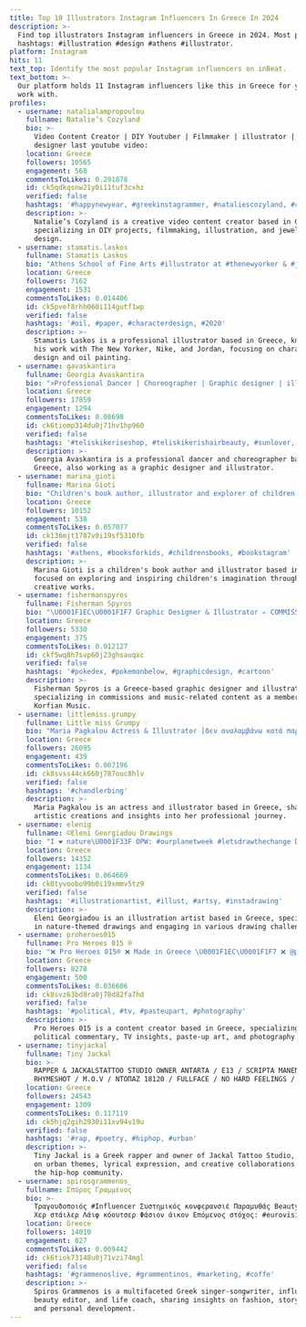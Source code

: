 ```yaml
---
title: Top 10 Illustrators Instagram Influencers In Greece In 2024
description: >-
  Find top illustrators Instagram influencers in Greece in 2024. Most popular
  hashtags: #illustration #design #athens #illustrator.
platform: Instagram
hits: 11
text_top: Identify the most popular Instagram influencers on inBeat.
text_bottom: >-
  Our platform holds 11 Instagram influencers like this in Greece for you to
  work with.
profiles:
  - username: natalialampropoulou
    fullname: Natalie’s Cozyland
    bio: >-
      Video Content Creator | DIY Youtuber | Filmmaker | illustrator | jewerly
      designer last youtube video:
    location: Greece
    followers: 10565
    engagement: 568
    commentsToLikes: 0.291878
    id: ck5qdkqsnw21y0i11tuf3cxhz
    verified: false
    hashtags: '#happynewyear, #greekinstagrammer, #nataliescozyland, #crafter'
    description: >-
      Natalie’s Cozyland is a creative video content creator based in Greece,
      specializing in DIY projects, filmmaking, illustration, and jewelry
      design.
  - username: stamatis.laskos
    fullname: Stamatis Laskos
    bio: "Athens School of Fine Arts #illustrator at #thenewyorker & #jordan #nike #usa \U0001F4E8stamatislaskos@gmail.com"
    location: Greece
    followers: 7162
    engagement: 1531
    commentsToLikes: 0.014406
    id: ck5pvef8rhh060i114gutf1wp
    verified: false
    hashtags: '#oil, #paper, #characterdesign, #2020'
    description: >-
      Stamatis Laskos is a professional illustrator based in Greece, known for
      his work with The New Yorker, Nike, and Jordan, focusing on character
      design and oil painting.
  - username: gavaskantira
    fullname: Georgia Avaskantira
    bio: ">Professional Dancer | Choreographer | Graphic designer | illustrator @parisianou.gr | > mother of a prince \U0001F476\U0001F3FC •I wish my eyes could take photos•"
    location: Greece
    followers: 17859
    engagement: 1294
    commentsToLikes: 0.08698
    id: ck6tiomp314du0j71hv1hp960
    verified: false
    hashtags: '#teliskikeriseshop, #teliskikerishairbeauty, #sunlover, #6monthsold'
    description: >-
      Georgia Avaskantira is a professional dancer and choreographer based in
      Greece, also working as a graphic designer and illustrator.
  - username: marina_gioti
    fullname: Marina Gioti
    bio: "Children's book author, illustrator and explorer of children's imagination\U0001F4DA #marinagioti #childrensbooks #illustrator #author #paidikavivlia #kidslit"
    location: Greece
    followers: 10152
    engagement: 538
    commentsToLikes: 0.057077
    id: ck136mjt1787v0i19sf5310fb
    verified: false
    hashtags: '#athens, #booksforkids, #childrensbooks, #bookstagram'
    description: >-
      Marina Gioti is a children's book author and illustrator based in Greece,
      focused on exploring and inspiring children's imagination through her
      creative works.
  - username: fishermanspyros
    fullname: Fisherman Spyros
    bio: "\U0001F1EC\U0001F1F7 Graphic Designer & Illustrator ✍️ COMMISSIONS ARE OPEN \U0001F3A4 Making \U0001F3BC as @korfianmusic"
    location: Greece
    followers: 5330
    engagement: 375
    commentsToLikes: 0.012127
    id: ckf5wq8h7svp60j23ghsauqxc
    verified: false
    hashtags: '#pokedex, #pokemonbelow, #graphicdesign, #cartoon'
    description: >-
      Fisherman Spyros is a Greece-based graphic designer and illustrator,
      specializing in commissions and music-related content as a member of
      Korfian Music.
  - username: littlemiss.grumpy
    fullname: Little miss Grumpy ♡
    bio: "Maria Pagkalou Actress & Illustrator [δεν αναλαμβάνω κατά παραγγελία σχέδια από φωτογραφίες σας] Shop Online \U0001F349 [click the link]"
    location: Greece
    followers: 26095
    engagement: 439
    commentsToLikes: 0.007196
    id: ck8svss44ck660j787ouc8hlv
    verified: false
    hashtags: '#chandlerbing'
    description: >-
      Maria Pagkalou is an actress and illustrator based in Greece, sharing her
      artistic creations and insights into her professional journey.
  - username: elenig
    fullname: ©Eleni Georgiadou Drawings
    bio: "I ❤ nature\U0001F33F OPW: #ourplanetweek #letsdrawthechange DrawThisInYourStyle —> #elenig14k All rights reserved©"
    location: Greece
    followers: 14352
    engagement: 1134
    commentsToLikes: 0.064669
    id: ck0tyvoobo99b0i19xmmv5tz9
    verified: false
    hashtags: '#illustrationartist, #illust, #artsy, #instadrawing'
    description: >-
      Eleni Georgiadou is an illustration artist based in Greece, specializing
      in nature-themed drawings and engaging in various drawing challenges.
  - username: proheroes015
    fullname: Pro Heroes 015 ®
    bio: "❌ Pro Heroes 015® ❌ Made in Greece \U0001F1EC\U0001F1F7 ❌ @proheroes_squad ❌ @gluesquad ❌ #proheroesgr ❌ #proheroesath ❌DM for commissions \U0001F4E6\U0001F4EA"
    location: Greece
    followers: 8278
    engagement: 500
    commentsToLikes: 0.036606
    id: ck8svz63bd8ra0j78d82fa7hd
    verified: false
    hashtags: '#political, #tv, #pasteupart, #photography'
    description: >-
      Pro Heroes 015 is a content creator based in Greece, specializing in
      political commentary, TV insights, paste-up art, and photography.
  - username: tinyjackal
    fullname: Tiny Jackal
    bio: >-
      RAPPER & JACKALSTATTOO STUDIO OWNER ANTARTA / E13 / SCRIPTA MANENT /
      RHYMESHOT / M.O.V / NTOΠΑΖ 18120 / FULLFACE / NO HARD FEELINGS / J.T.C 15
    location: Greece
    followers: 24543
    engagement: 1309
    commentsToLikes: 0.117119
    id: ck5hjq2gih2930i11xv94v19u
    verified: false
    hashtags: '#rap, #poetry, #hiphop, #urban'
    description: >-
      Tiny Jackal is a Greek rapper and owner of Jackal Tattoo Studio, focusing
      on urban themes, lyrical expression, and creative collaborations within
      the hip-hop community.
  - username: spirosgrammenos_
    fullname: Σπύρος Γραμμένος
    bio: >-
      Τραγουδοποιός #Influencer Συστημικός κονφερανσιέ Παραμυθάς Beauty Editor
      Χερ στάιλερ Λάιφ κόουτσερ Φάσιον άικον Επόμενος στόχος: #eurovision2021
    location: Greece
    followers: 14010
    engagement: 827
    commentsToLikes: 0.009442
    id: ck6tiok73148u0j71vzi74mgl
    verified: false
    hashtags: '#grammenoslive, #grammentinos, #marketing, #coffe'
    description: >-
      Spiros Grammenos is a multifaceted Greek singer-songwriter, influencer,
      beauty editor, and life coach, sharing insights on fashion, storytelling,
      and personal development.
---
```



